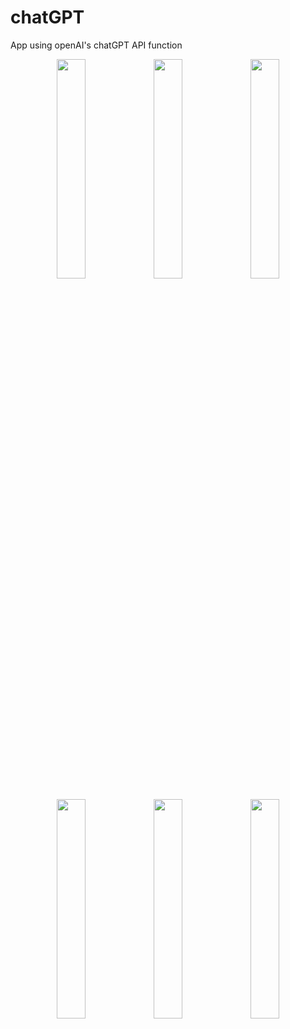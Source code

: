 # chatGPT
App using openAI's chatGPT API function


<p align="center">
  <img src="https://github.com/user-attachments/assets/58c8e935-884d-4e97-8e5d-c71b2bea6ab5" width="30%">
  <img src="https://github.com/user-attachments/assets/7dea8a6b-dd15-43f4-a2be-866b3b5b59ee" width="30%">
  <img src="https://github.com/user-attachments/assets/31f23c2c-32db-44cf-a06b-d303fdd95f1a" width="30%">
</p>


<p align="center">
  <img src="https://github.com/traeumen927/chatGPT/assets/18188727/71d8907e-05e9-4812-adf1-58dda4c9f369" width="30%">
  <img src="https://github.com/traeumen927/chatGPT/assets/18188727/701d96f2-44cd-40be-8c60-939660a0b582" width="30%">
  <img src="https://github.com/traeumen927/chatGPT/assets/18188727/9c7c6e81-7cc5-4154-b650-8d2e9040bddb" width="30%">
</p>
